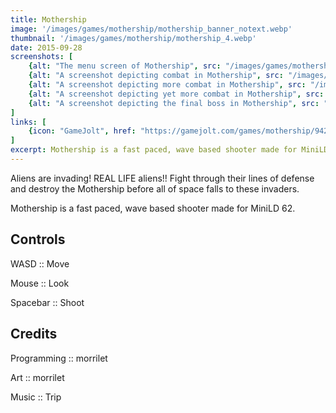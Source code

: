 ```yaml
---
title: Mothership
image: '/images/games/mothership/mothership_banner_notext.webp'
thumbnail: '/images/games/mothership/mothership_4.webp'
date: 2015-09-28
screenshots: [
    {alt: "The menu screen of Mothership", src: "/images/games/mothership/mothership_0.webp"},
    {alt: "A screenshot depicting combat in Mothership", src: "/images/games/mothership/mothership_1.webp"},
    {alt: "A screenshot depicting more combat in Mothership", src: "/images/games/mothership/mothership_2.webp"},
    {alt: "A screenshot depicting yet more combat in Mothership", src: "/images/games/mothership/mothership_3.webp"},
    {alt: "A screenshot depicting the final boss in Mothership", src: "/images/games/mothership/mothership_4.webp"},
]
links: [
    {icon: "GameJolt", href: "https://gamejolt.com/games/mothership/94259"},
]
excerpt: Mothership is a fast paced, wave based shooter made for MiniLD 62.
---
```


Aliens are invading! REAL LIFE aliens!! Fight through their lines of defense and destroy the Mothership before all of space falls to these invaders.

Mothership is a fast paced, wave based shooter made for MiniLD 62.

## Controls

WASD :: Move

Mouse :: Look

Spacebar :: Shoot

## Credits

Programming :: morrilet

Art :: morrilet

Music :: Trip